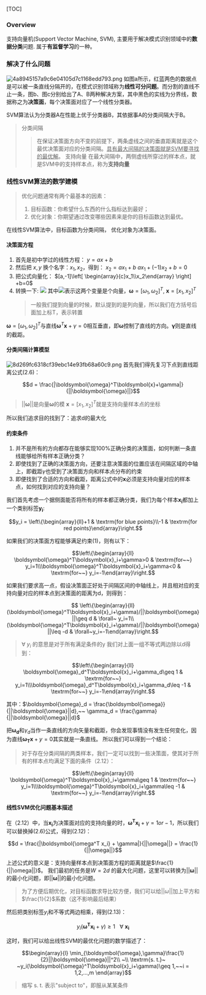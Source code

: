 [TOC]
### Overview
支持向量机(Support Vector Machine, SVM), 主要用于解决模式识别领域中的**数据分类**问题. 属于**有监督学习**的一种。
### 解决了什么问题
![4a8945157a9c6e04105d7c1168edd793.png](en-resource://database/5611:1)
如图a所示，红蓝两色的数据点是可以被一条直线分隔开的，在模式识别领域称为**线性可分问题**。而分割的直线不止一条，图b、图c分别给出了A、B两种解决方案，其中黑色的实线为分界线，数据称之为**决策面**，每个决策面对应了一个线性分类器。

SVM算法认为分类器A在性能上优于分类器B，其依据事A的分类间隔大于B。
> 分类间隔
> > 在保证决策面方向不变的前提下，两条虚线之间的垂直距离就是这个最优决策面对应的分类间隔。<u>具有最大间隔的决策面就是SVM要寻找的最优解</u>。
> 支持向量
> > 在最大间隔中，两侧虚线所穿过的样本点，就是SVM中的支持样本点，称为**支持向量**

### 线性SVM算法的数学建模
>优化问题通常有两个最基本的因素：
>    1. 目标函数：你希望什么东西的什么指标达到最好；
>    2. 优化对象：你期望通过改变哪些因素来是你的目标函数达到最优。

在线性SVM算法中，目标函数为分类间隔， 优化对象为决策面。

#### 决策面方程
1. 首先是初中学过的线性方程：
    $y=ax+b$
2. 然后把 $x, y$ 换个名字：$x_1, x_2$，得到：
    $x_2 = ax_1 + b$
    $ax_1 + (-1)x_2 + b = 0$
3. 把公式向量化：
    $[a,-1]\left[ \begin{array}{c}x_1\\x_2\end{array} \right] +b=0$
4. 转换一下:
    <img src="http://latex.codecogs.com/gif.latex?\boldsymbol{\omega}^T\boldsymbol{x}+\gamma=0" />
    其中<img src="http://latex.codecogs.com/gif.latex?\boldsymbol{\omega},\boldsymbol{x}" />表示这两个变量是个向量，$\boldsymbol{\omega}=[\omega_1,\omega_2]^T$, $\boldsymbol{x}=[x_1,x_2]^T$
    > 一般我们提到向量的时候，默认提到的是列向量，所以我们在方括号后面加上标T，表示转置

$\boldsymbol{\omega}=[\omega_1,\omega_2]^T$与直线$\boldsymbol{\omega}^T\boldsymbol{x}+\gamma=0$相互垂直，即$\boldsymbol{\omega}$控制了直线的方向。$\boldsymbol{\gamma}$则是直线的截距。

#### 分类间隔计算模型
![8d269fc6318cf39ebc14e93fb68a60c9.png](en-resource://database/5617:1)
首先我们得先复习下点到直线距离公式(2.6)：
```math
d = \frac{|\boldsymbol{\omega}^T\boldsymbol{x}+\gamma|}{||\boldsymbol{\omega}||}
```
> $||\boldsymbol{\omega}||$是向量$\boldsymbol{\omega}$的模
> $\boldsymbol{x}=[x_1,x_2]^T$就是支持向量样本点的坐标

所以我们追求目的找到了：追求d的最大化

#### 约束条件
1. 并不是所有的方向都存在能够实现100%正确分类的决策面，如何判断一条直线能够给所有样本正确分类？
2. 即使找到了正确的决策面方向，还要注意决策面的位置应该在间隔区域的中轴上，即截距$\gamma$也受到了决策面方向和样本点分布的约束
3. 即便找到了合适的方向和截距，距离公式中的$\boldsymbol{x}$必须是支持向量对应的样本点，如何找到对应的支持向量？

我们首先考虑一个据侧面能否将所有的样本都正确分类，我们为每个样本$\boldsymbol{x_i}$都加上一个类别标签$\boldsymbol{y_i}$:
```math
y_i = \left\{\begin{array}{ll}+1 & \textrm{for blue points}\\-1 & \textrm{for red points}\end{array}\right.
```
如果我们的决策面方程能够满足约束(1)，则有以下：
```math
\left\{\begin{array}{ll} \boldsymbol{\omega}^T\boldsymbol{x}_i+\gamma>0 & \textrm{for~~} y_i=1\\\boldsymbol{\omega}^T\boldsymbol{x}_i+\gamma<0 & \textrm{for~~} y_i=-1\end{array}\right.
```
如果我们要求高一点，假设决策面正好处于间隔区间的中轴线上，并且相对应的支持向量对应的样本点到决策面的距离为d，则得到：
```math

\left\{\begin{array}{ll} (\boldsymbol{\omega}^T\boldsymbol{x}_i+\gamma)/||\boldsymbol{\omega}||\geq d & \forall~ y_i=1\\(\boldsymbol{\omega}^T\boldsymbol{x}_i+\gamma)/||\boldsymbol{\omega}||\leq -d & \forall~y_i=-1\end{array}\right.
```
> $\forall~y_i$ 的意思是对于所有满足条件的y
我们对上面一组不等式两边除以d得到：
```math
\left\{\begin{array}{ll} \boldsymbol{\omega}_d^T\boldsymbol{x}_i+\gamma_d\geq 1 & \textrm{for~~} y_i=1\\\boldsymbol{\omega}_d^T\boldsymbol{x}_i+\gamma_d\leq -1 & \textrm{for~~} y_i=-1\end{array}\right.
```
其中：$\boldsymbol{\omega}_d = \frac{\boldsymbol{\omega}}{||\boldsymbol{\omega}||d},~~ \gamma_d = \frac{\gamma}{||\boldsymbol{\omega}||d}$

把$\boldsymbol{\omega_d}$和$\gamma_d$当作一条直线的方向矢量和截距，你会发现事情没有发生任何变化，因为直线$\boldsymbol{\omega_Tx}+y=0$其实就是一条直线。
所以我们可以得到一个结论：
> 对于存在分类间隔的两类样本，我们一定可以找到一些决策面，使其对于所有的样本点均满足下面的条件（2.12）：
```math
\left\{\begin{array}{ll} \boldsymbol{\omega}^T\boldsymbol{x}_i+\gamma\geq 1 & \textrm{for~~} y_i=1\\\boldsymbol{\omega}^T\boldsymbol{x}_i+\gamma\leq -1 & \textrm{for~~} y_i=-1\end{array}\right.
```

#### 线性SVM优化问题基本描述
在（2.12）中，当$\boldsymbol{x_i}$为决策面对应的支持向量的时，$\boldsymbol{\omega^Tx_i} + \gamma = 1 or -1$，所以我们可以替换掉(2.6)公式，得到(2.12)：
```math
d = \frac{|\boldsymbol{\omega^T x_i} + \gamma|}{||\omega||} = \frac{1}{||\omega||}
```
上述公式的意义是：支持向量样本点到决策面方程的距离就是$\frac{1}{||\omega||}$。
我们最初的任务是$W=2d$ 的最大化问题，这里可以转换为$||\boldsymbol{\omega}||$的最小化问题，即$||\boldsymbol{\omega}||$的最小化问题。
> 为了方便后期优化，对目标函数求导比较方便，我们可以给$||\omega||$加上平方和$\frac{1}{2}$系数（这不影响最后结果）

然后把类别标签$y_i$和不等式两边相乘，得到(2.13)：
```math
y_i(\boldsymbol{\omega^Tx_i} + \gamma) \geq 1~~~\forall~\boldsymbol{x_i}
```
这时，我们可以给出线性SVM的最优化问题的数学描述了：
```math
\begin{array}{l} \min_{\boldsymbol{\omega},\gamma}\frac{1}{2}||\boldsymbol{\omega}||^2\\ ~\\ \textrm{s. t.}~ ~y_i(\boldsymbol{\omega}^T\boldsymbol{x}_i+\gamma)\geq 1,~~i = 1,2,...,m \end{array}
```
>缩写 s. t. 表示"subject to"，即服从某某条件
